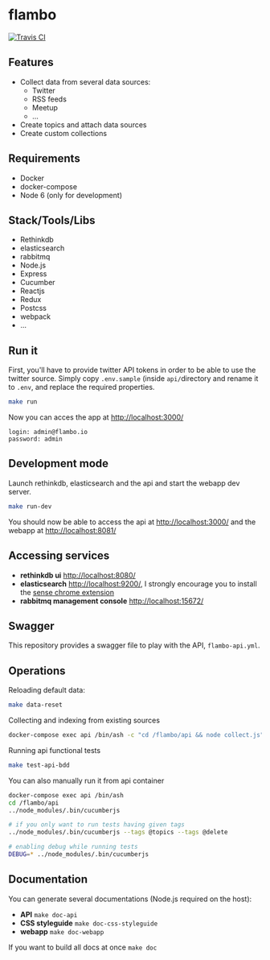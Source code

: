 # flambo

[![Travis CI][travis-image]][travis-url]

## Features

- Collect data from several data sources:
    - Twitter
    - RSS feeds
    - Meetup
    - …
- Create topics and attach data sources
- Create custom collections

## Requirements

- Docker
- docker-compose
- Node 6 (only for development)

## Stack/Tools/Libs

- Rethinkdb
- elasticsearch
- rabbitmq
- Node.js
- Express
- Cucumber
- Reactjs
- Redux
- Postcss
- webpack
- …

## Run it

First, you'll have to provide twitter API tokens in order to be able to use the twitter source.
Simply copy `.env.sample` (inside `api/`directory and rename it to `.env`, and replace the required properties. 

```sh
make run
```

Now you can acces the app at [http://localhost:3000/](http://localhost:3000/)

```
login: admin@flambo.io
password: admin
```

## Development mode

Launch rethinkdb, elasticsearch and the api and start the webapp dev server.

```sh
make run-dev
```

You should now be able to access the api at [http://localhost:3000/](http://localhost:3000/) and the webapp at [http://localhost:8081/](http://localhost:8081/)

## Accessing services

- **rethinkdb ui** [http://localhost:8080/](http://localhost:8080/)
- **elasticsearch** [http://localhost:9200/](http://localhost:9200/), I strongly encourage you to install the [sense chrome extension](https://chrome.google.com/webstore/detail/sense-beta/lhjgkmllcaadmopgmanpapmpjgmfcfig)
- **rabbitmq management console** [http://localhost:15672/](http://localhost:15672/) 

## Swagger

This repository provides a swagger file to play with the API, `flambo-api.yml`.


## Operations

Reloading default data:

```sh
make data-reset
```

Collecting and indexing from existing sources

```sh
docker-compose exec api /bin/ash -c "cd /flambo/api && node collect.js"
```

Running api functional tests

```sh
make test-api-bdd
```

You can also manually run it from api container

```sh
docker-compose exec api /bin/ash
cd /flambo/api
../node_modules/.bin/cucumberjs

# if you only want to run tests having given tags
../node_modules/.bin/cucumberjs --tags @topics --tags @delete

# enabling debug while running tests
DEBUG=* ../node_modules/.bin/cucumberjs
```


## Documentation

You can generate several documentations (Node.js required on the host):

- **API** `make doc-api`
- **CSS styleguide** `make doc-css-styleguide`
- **webapp** `make doc-webapp`

If you want to build all docs at once `make doc`


[travis-image]: https://img.shields.io/travis/plouc/flambo.svg?style=flat-square
[travis-url]: https://travis-ci.org/plouc/flambo
